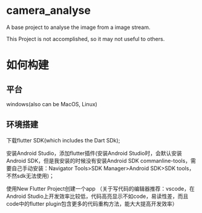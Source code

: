 # camera_analyse

A base project to analyse the image from a image stream. 

This Project is not accomplished, so it may not useful to others.

# 如何构建
## 平台
windows(also can be MacOS, Linux)

## 环境搭建
下载flutter SDK(which includes the Dart SDk);

安装Android Studio，添加flutter插件(安装Android Studio时，会默认安装Android SDK，但是我安装的时候没有安装Android SDK commanline-tools，需要自己手动安装：Navigator Tools>SDK Manager>Android SDK>SDK tools，不然sdk无法使用)；

使用New Flutter Project创建一个app
（关于写代码的编辑器推荐：vscode，在Android Studio上开发效率比较低，代码高亮显示不如code，易读性差，而且code中的flutter plugin包含更多的代码重构方法，能大大提高开发效率）
